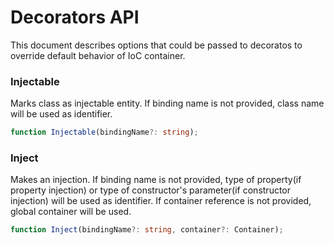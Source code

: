 # Decorators API
This document describes options that could be passed to decoratos to override default behavior of IoC container.


### Injectable
Marks class as injectable entity. If binding name is not provided, class name will be used as identifier.

```ts
function Injectable(bindingName?: string);
```

### Inject
Makes an injection. If binding name is not provided, type of property(if property injection) or type of constructor's parameter(if constructor injection) will be used as identifier. If container reference is not provided, global container will be used.
```ts
function Inject(bindingName?: string, container?: Container);
```
